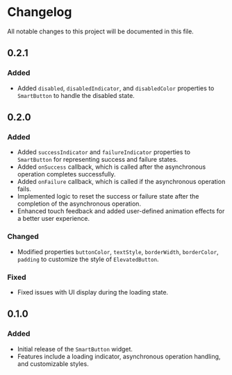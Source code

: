 # Changelog

All notable changes to this project will be documented in this file.

## 0.2.1

### Added
- Added `disabled`, `disabledIndicator`, and `disabledColor` properties to `SmartButton` to handle the disabled state.

## 0.2.0

### Added
- Added `successIndicator` and `failureIndicator` properties to `SmartButton` for representing success and failure states.
- Added `onSuccess` callback, which is called after the asynchronous operation completes successfully.
- Added `onFailure` callback, which is called if the asynchronous operation fails.
- Implemented logic to reset the success or failure state after the completion of the asynchronous operation.
- Enhanced touch feedback and added user-defined animation effects for a better user experience.

### Changed
- Modified properties `buttonColor`, `textStyle`, `borderWidth`, `borderColor`, `padding` to customize the style of `ElevatedButton`.

### Fixed
- Fixed issues with UI display during the loading state.

## 0.1.0

### Added
- Initial release of the `SmartButton` widget.
- Features include a loading indicator, asynchronous operation handling, and customizable styles.

